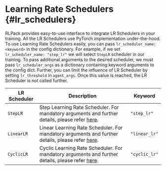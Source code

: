 # Learning Rate Schedulers {#lr_schedulers}

RLPack provides easy-to-use interface to integrate LR Schedulers in your training. All the LR Schedulers use 
PyTorch implementation under-the-hood. To use Learning Rate Schedulers easily, you can pass 
`lr_scheduler_name: <keyword>` in the config dictionary. For example, if we set `lr_scheduler_name: "step_lr"` 
we will select `StepLR` scheduler in our training. To pass additional arguments to the desired scheduler, we must 
pass `lr_scheduler_args` as a dictionary containing keyword arguments to the config dict. Further, you can limit the 
influence of LR Scheduler by setting `lr_threshold` in `agent_args`. Once this value is reached, the LR Scheduler is 
not called further. 

| LR Scheduler | Description                                                                                                                                                                         | Keyword       |
|--------------|-------------------------------------------------------------------------------------------------------------------------------------------------------------------------------------|---------------|
| `StepLR`     | Step Learning Rate Scheduler. For mandatory arguments and further details, please refer [here](https://pytorch.org/docs/stable/generated/torch.optim.lr_scheduler.StepLR.html).     | `"step_lr"`   |
| `LinearLR`   | Linear Learning Rate Scheduler. For mandatory arguments and further details, please refer [here](https://pytorch.org/docs/stable/generated/torch.optim.lr_scheduler.LinearLR.html). | `"linear_lr"` |
| `CyclicLR`   | Cyclic Learning Rate Scheduler. For mandatory arguments and further details, please refer [here](https://pytorch.org/docs/stable/generated/torch.optim.lr_scheduler.CyclicLR.html). | `"cyclic_lr"` |
